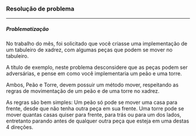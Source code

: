 ### Resolução de problema

---

##### Problematização

No trabalho do mês, foi solicitado que você criasse uma implementação de um tabuleiro de xadrez, com algumas peças que podem se mover no tabuleiro.

A título de exemplo, neste problema desconsidere que as peças podem ser adversárias, e pense em como você implementaria um peão e uma torre.

Ambos, Peão e Torre, devem possuir um método mover, respeitando as regras de movimentação de um peão e de uma torre no xadrez.

As regras são bem simples: Um peão só pode se mover uma casa para frente, desde que não tenha outra peça em sua frente. Uma torre pode se mover quantas casas quiser para frente, para trás ou para um dos lados, entretanto parando antes de qualquer outra peça que esteja em uma destas 4 direções.
